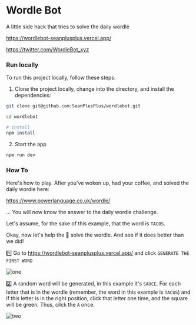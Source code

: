 # Wordle Bot

A little side hack that tries to solve the daily wordle

https://wordlebot-seanplusplus.vercel.app/

https://twitter.com/WordleBot_xyz

### Run locally

To run this project locally, follow these steps.

1. Clone the project locally, change into the directory, and install the dependencies:

```sh
git clone git@github.com:SeanPlusPlus/wordlebot.git

cd wordlebot

# install 
npm install
```

2. Start the app

```sh
npm run dev
```

### How To

Here's how to play. After you've woken up, had your coffee, and solved the daily wordle here:

https://www.powerlanguage.co.uk/wordle/

... You will now know the answer to the daily wordle challenge. 

Let's assume, for the sake of this example, that the word is `TACOS`.

Okay, now let's help the 🤖 solve the wordle. And see if it does better than we did!

1️⃣ Go to https://wordlebot-seanplusplus.vercel.app/ and click `GENERATE THE FIRST WORD`

![one](https://i.imgur.com/3lWwqfI.png)

2️⃣ A random word will be generated, in this example it's `SAUCE`. For each letter that is in the wordle (remember, the word in this example is `TACOS`) and if this letter is in the right position, click that letter one time, and the square will be green. Thus, cilck the `A` once.

![two](https://i.imgur.com/WuZoJtu.png)